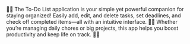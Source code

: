 📝✨ The To-Do List application is your simple yet powerful companion for staying organized! Easily add, edit, and delete tasks, set deadlines, and check off completed items—all with an intuitive interface. 🎯⏰ Whether you’re managing daily chores or big projects, this app helps you boost productivity and keep life on track. 🚀✅
